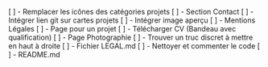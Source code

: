 [ ] - Remplacer les icônes des catégories projets
[ ] - Section Contact
[ ] - Intégrer lien git sur cartes projets
[ ] - Intégrer image aperçu
[ ] - Mentions Légales
[ ] - Page pour un projet
[ ] - Télécharger CV (Bandeau avec qualification)
[ ] - Page Photographie
[ ] - Trouver un truc discret à mettre en haut à droite
[ ] - Fichier LEGAL.md
[ ] - Nettoyer et commenter le code
[ ] - README.md
